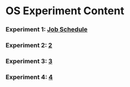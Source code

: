# OS Experiment Content

### Experiment 1: [Job Schedule](https://github.com/Glutamine525/os1)

### Experiment 2: [2](https://github.com/Glutamine525/os2)

### Experiment 3: [3](https://github.com/Glutamine525/os3)

### Experiment 4: [4](https://github.com/Glutamine525/os4)
